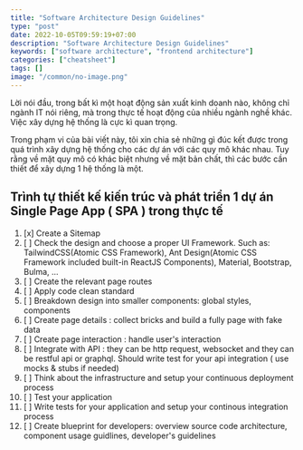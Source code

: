```yaml
---
title: "Software Architecture Design Guidelines"
type: "post"
date: 2022-10-05T09:59:19+07:00
description: "Software Architecture Design Guidelines"
keywords: ["software architecture", "frontend architecture"]
categories: ["cheatsheet"]
tags: []
image: "/common/no-image.png"
---
```


Lời nói đầu, trong bất kì một hoạt động sản xuất kinh doanh nào, không chỉ ngành IT nói riêng, mà trong thực tế hoạt động của nhiều ngành nghề khác. Việc xây dựng hệ thống là cực kì quan trọng.

Trong phạm vi của bài viết này, tôi xin chia sẻ những gì đúc kết được trong quá trình xây dựng hệ thống cho các dự án với các quy mô khác nhau. Tuy rằng về mặt quy mô có khác biệt nhưng về mặt bản chất, thì các bước cần thiết để xây dựng 1 hệ thống là một.

## Trình tự thiết kế kiến trúc và phát triển 1 dự án Single Page App ( SPA ) trong thực tế

1. [x] Create a Sitemap
2. [ ] Check the design and choose a proper UI Framework. Such as: TailwindCSS(Atomic CSS Framework), Ant Design(Atomic CSS Framework included built-in ReactJS Components), Material, Bootstrap, Bulma, ...
3. [ ] Create the relevant page routes
4. [ ] Apply code clean standard
5. [ ] Breakdown design into smaller components: global styles, components
6. [ ] Create page details : collect bricks and build a fully page with fake data
7. [ ] Create page interaction : handle user's interaction
8. [ ] Integrate with API : they can be http request, websocket and they can be restful api or graphql. Should write test for your api integration ( use mocks & stubs if needed)
9. [ ] Think about the infrastructure and setup your continuous deployment process
10. [ ] Test your application
11. [ ] Write tests for your application and setup your continous integration process
12. [ ] Create blueprint for developers: overview source code architecture, component usage guidlines, developer's guidelines
